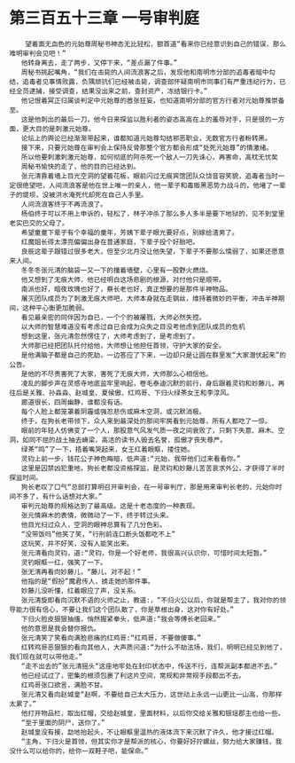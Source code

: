 # 第三百五十三章 一号审判庭
        望着面无血色的元始尊周秘书神态无比轻松，额首道“看来你已经意识到自己的错误，那么难明审判会见吧！”
       他转身离去，走了两步，又停下来，“差点漏了件事。”
       周秘书挑起嘴角，“我们在击毙的人间流浪客之后，发现他和南明市分部的追毒者暗中勾结，追毒者见事情败露，负隅顽抗们已经被击毙，调查部怀疑南明市同事们有严重违纪行为，已经全员逮捕，接受调查，结果没出来之前，查封资产，冻结银行卡。”
       他记恨着冥正归属谈判定中元始尊的嚣张狂妄，也知道南明分部的官方行者对元始尊推崇备至。
       这是他刺出的最后一刀，他今日来探监以胜利者的姿态高高在上的羞辱对手，只是很的一方面，更大目的是刺激元始尊。
       论坛上的舆论已经渐渐带起来，谁都知道元始尊勾结邪恶职业，无数官方行者粉转黑。
       接下来，只要元始尊在审判会上保持反骨那整个官方都会形成“处死元始尊”的情激绪。
       所以他要刺激刺激元始尊，如何彻底的阿杀死一个敌人一刀先诛心，再害命，高枕无忧矣
       周秘书愉快的走了，他的目的已经达到。
       张元清靠着墙上目光空洞的望着花板，眼前闪过无痕宾馆团队众饶音容笑貌，追毒者当时一定很绝望吧，人间流浪客是他在世上唯一的亲人，他一辈子和毒贩黑恶势力战斗的，他堵了一辈子的堤坝，没被洪水淹死代却死在自己人手里。
       人间流浪客终于不再流浪了。
       杨伯终于可以不用上申诉的，轻松了，林子冲杀了那么多人多半是要下地狱的，见不到堂里老实巴交的父母了。
       希望童童下辈子有个幸福的童年，芳姨下辈子眼光要好点，别嫁给渣男了。
       红魔姐长得太漂亮偏偏出身在普通家庭，下辈子投个好胎吧。
       良辰这辈子跟错过很多老大，但至少北月没让他失望，下辈子不要那么懦弱了，如果还愿意来人间。
       冬冬冬张元清的脑袋一又一下的撞着墙壁，心里有一股野火燃烧。
       他又想到了无痕大师，他已经明白这场悲剧的根源，对付他只是顺带。
       南派也好，暗夜玫瑰也好了，蔡长老也好，真正想要的是那件半神物品。
       屠灭团队成员为了刺激无痕大师吧，大师本身就在走钢丝，维持着微妙的平衡，冲击半神期间，这种平心衡更加脆弱。
       看见最亲密的同伴因为自已，一个个的被屠戮，大师必然失控。
       以大师的智慧难道没有考虑过自已会成为众失之目没考他虑到团队成员的危机
       想到这里，张元清忽然愣住了，大师考虑到了，是考虑到了。
       大师那已经把团队托付给他，大师想让他担任首领，守护大家的安全。
       是他满脑子都是自己的死劫，一边答应了下来，一边却只是让圆在群里发“大家潜伏起来”的公告。
       是他的不尽责害死了大家，害死了无痕大师，大师那么心相信他。
       凌乱的脚步声在灵感寺地底监牢里响起，卷毛泰迪沉默的前行，身后跟着灵钧和妙藤儿，再往后是关雅、孙淼淼、赵城皇、夏侯傲、红鸡哥、下归火绿茶女王和李淳风。
       廊道很长，四周幽静，谁都没有话。
       每个人脸上都笼罩着阴霾或强忍悲伤或麻木空洞，或沉默消极。
       终于，在狗长老带领下，众人来到最深处的那间牢房看到元始尊，所有人都吃了一惊。
       眼前的年轻人仿佛变了一个人，那股意气风发气质一夜之间衰败了，只剩下失意、麻木、空洞，如同不屈的战土抽去嵴梁，高洁的读书人毁去名誉，孤傲才丧失尊严。
       绿茶“鸣”了一下，捂着嘴哭起来，女王红着眼眶，搂住她。
       灵钧上前一步，钱花公子神色晦暗，低声道:“元始，我带他们过来看看你。”
       这里是囚禁凶犯重地，狗长老都没资格探监，是灵钧和妙藤儿苦苦哀求外公，才获得了半时探监时间。
       狗长老叹了口气“总部打算明召开审判会，在一号审判厅，那是用来审判长老的，元始你时间不多了，有什么话想对大家。”
       审判元始尊的规格达到了最高级。这是十老态度的一种表现。
       张元情麻木的表情，微微动了一下，终于转过头来。
       他目光扫过众人，空洞的眼神总算有了几分色彩。
       “没带饭吗”他笑了笑，“行刑前连口断头饭都吃不上”
       这玩笑，并不好笑，没有人能笑出来。
       张元清看向灵钧，道:“灵钧，你是一个好老师，我很高兴认识你，可惜时间太短暂。”
       灵钓眼眶一红，强笑了一下。
       张无清再看向妙藤儿，“藤儿，对不起！”
       他指的是“假扮”魔君传人，掳走她的那件事。
       妙藤儿没听懂，红着眼应了声，没关系。
       张元清旋即看向沉默不语的火师之止，教道:，“不归火公以后，你就是帮主了，我对你的领导能力很有信心，不要让我们这个团队散了，你是草根出身，这对你有好处。”
       下归火脸皮狠狠抽搐，悄然握紧拳头，低声道:“我会等傅长老回来。”
       他的意思是我会替你报仇。
       张元清笑了笑看向满脸悲痛的红鸡哥:“红鸡哥，不要做傻事。”
       红转鸡哥恶狠狠的看向其他人，大声质问道:“为什么不劫法场，我们，明明已经见到他了，我们现在就可以带他走。”
       “走不出去的”张元清摇头“这座地牢处在封印状态中，传送不行，连帮派副本都进不去。”
       他已经试过了，密集的根须包裹了利这片空间，常规和非常规手段都出不去。
       红鸡哥张口欲言，满脸不甘。
       张元清又看向赵城皇“赵啊，不要给自己太大压力，这世动上永远一山更比一山高，你那样太累了。”
       他打开物品栏，取出红帽，交给赵城皇，里面材料，以后你交给关雅和银瑶郡主也给一些。
       “至于里面的阴尸，送你了。”
       赵城皇没有接，勐地抬起头，不让眼眶里温热的液体流下来沉默了许久，他才接过红帽。
       “主角，下归火是首领，但其实你才是帮派的核心，你要好好拧螺丝，努力给大家赚钱，我没什么可以给你的，给你一双鞋子吧，能保命。”